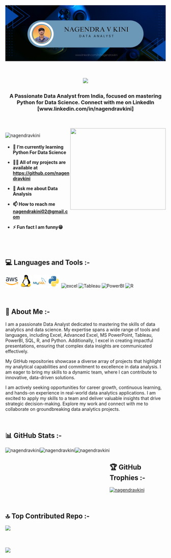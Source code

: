 <div align="center"> <img src="https://github.com/nagendravkini/nagendravkini/blob/main/GitHub_Banner.png"> </div>
<h1 align="center">
    <img src="https://readme-typing-svg.herokuapp.com/?font=Righteous&size=35&center=true&vCenter=true&width=500&height=50&duration=3500&lines=Hey+Everyone!+👋;+I'm+Nagendra+V+Kini;" />
</h1>
<h3 align="center">A Passionate Data Analyst from India, focused on mastering Python for Data Science. Connect with me on LinkedIn [www.linkedin.com/in/nagendravkini]</h3>

<br>
<br>
<img align="right" src="https://github.com/nagendravkini/nagendravkini/assets/140932670/f5e638fc-000b-4d0d-88f4-5926a2a221e3" width="300" height="255">
             

<p align="left"> <img src="https://komarev.com/ghpvc/?username=nagendravkini&label=Profile%20views&color=0e75b6&style=flat" alt="nagendravkini" /> </p>

<h4>
  
- 🌱 I’m currently learning **Python For Data Science**

- 👨‍💻 All of my projects are available at **https://github.com/nagendravkini**
  
- 💬 Ask me about **Data Analysis**

- 📫 How to reach me **nagendrakini02@gmail.com**

- ⚡ Fun fact **I am funny😁**
</h4>

<br>
<br>

## 💻 Languages and Tools :-
<p align="left">
    <a>
        <img src="https://raw.githubusercontent.com/devicons/devicon/master/icons/amazonwebservices/amazonwebservices-original-wordmark.svg" alt="aws" width="40" height="40"/>
    </a>   
    <a>
        <img src="https://raw.githubusercontent.com/devicons/devicon/master/icons/linux/linux-original.svg" alt="linux" width="40" height="40"/>
    </a>   
    <a>
        <img src="https://raw.githubusercontent.com/devicons/devicon/master/icons/mysql/mysql-original-wordmark.svg" alt="mysql" width="40" height="40"/>
    </a>
    <a>
        <img src="https://raw.githubusercontent.com/devicons/devicon/master/icons/python/python-original.svg" alt="python" width="40" height="40"/>
    </a>  
    <a>
        <img src="https://github.com/nagendravkini/nagendravkini/assets/140932670/82979a2b-ba4b-44f4-b570-2687106559f4" alt="excel" width="40" height="40"/>
    </a>  
    <a>
        <img src="https://github.com/nagendravkini/nagendravkini/assets/140932670/2975ca78-e47b-4bb6-8413-e2552dbec35f" alt="Tableau" width="40" height="40"/>
    </a>   
    <a>
        <img src="https://github.com/nagendravkini/nagendravkini/assets/140932670/b1b21ba7-d5d5-4dd4-91da-bfd875766a11" alt="PowerBI" width="40" height="40"/>
    </a>
    <a>
        <img src="https://github.com/nagendravkini/nagendravkini/assets/140932670/d97d3f79-5a08-461f-88b6-c91f62e94bd8" alt="R" width="40" height="40"/>
    </a> 
</p>

<br>

## 👦 About Me :-
I am a passionate Data Analyst dedicated to mastering the skills of data analytics and data science. My expertise spans a wide range of tools and languages, including Excel, Advanced Excel, MS PowerPoint, Tableau, PowerBI, SQL, R, and Python. Additionally, I excel in creating impactful presentations, ensuring that complex data insights are communicated effectively. 

My GitHub repositories showcase a diverse array of projects that highlight my analytical capabilities and commitment to excellence in data analysis. I am eager to bring my skills to a dynamic team, where I can contribute to innovative, data-driven solutions.

I am actively seeking opportunities for career growth, continuous learning, and hands-on experience in real-world data analytics applications. I am excited to apply my skills to a team and deliver valuable insights that drive strategic decision-making. Explore my work and connect with me to collaborate on groundbreaking data analytics projects.

<br>

## 📊 GitHub Stats :-
<div align=center>
<p><img height=190 align="left" src="https://github-readme-stats.vercel.app/api/top-langs?username=nagendravkini&show_icons=true&locale=en&layout=compact&theme=tokyonight" alt="nagendravkini" /></p>

<p><img height=190 align="left" src="https://github-readme-stats.vercel.app/api?username=nagendravkini&count_private=true&show_icons=true&theme=tokyonight&rank_icon=github&border_radius=10" alt="nagendravkini" /></p>

<p><img height=190 align="left" src="https://github-readme-streak-stats.herokuapp.com/?user=nagendravkini&theme=tokyonight" alt="nagendravkini" /></p>                                        
</div>                                                                                              

<br>                                                                                                   

## 🏆 GitHub Trophies :-
<p align="left"> <a href="https://github.com/ryo-ma/github-profile-trophy"><img src="https://github-profile-trophy.vercel.app/?username=nagendravkini&theme=tokyonight" alt="nagendravkini" /></a> </p>

<br>

## 🔝 Top Contributed Repo :-
![](https://github-contributor-stats.vercel.app/api?username=nagendravkini&limit=5&theme=tokyonight&combine_all_yearly_contributions=true)
<br>
<h1>
    <img src="https://readme-typing-svg.herokuapp.com/?font=Righteous&size=25&Left=true&v=true&Leftwidth=500&height=70&duration=4500&lines=Thanks+For+Visiting!+✌️;+Shoot+me+a+message+on+Linkedin!;+I'm+always+down+to+collab+:);" />
</h1>
